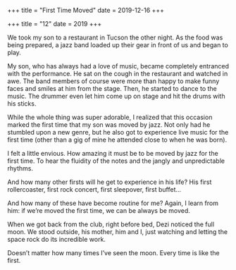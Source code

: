 +++
title = "First Time Moved"
date = 2019-12-16
+++

+++
title = "12"
date = 2019
+++

We took my son to a restaurant in Tucson the other night. As the food was being prepared, a jazz band loaded up their gear in front of us and began to play.

My son, who has always had a love of music, became completely entranced with the performance. He sat on the cough in the restaurant and watched in awe. The band members of course were more than happy to make funny faces and smiles at him from the stage. Then, he started to dance to the music. The drummer even let him come up on stage and hit the drums with his sticks.

While the whole thing was super adorable, I realized that this occasion marked the first time that my son was moved by jazz. Not only had he stumbled upon a new genre, but he also got to experience live music for the first time (other than a gig of mine he attended close to when he was born). 

I felt a little envious. How amazing it must be to be moved by jazz for the first time. To hear the fluidity of the notes and the jangly and unpredictable rhythms.

And how many other firsts will he get to experience in his life? His first rollercoaster, first rock concert, first sleepover, first buffet&#8230;

And how many of these have become routine for me? Again, I learn from him: if we’re moved the first time, we can be always be moved.

When we got back from the club, right before bed, Dezi noticed the full moon. We stood outside, his mother, him and I, just watching and letting the space rock do its incredible work. 

Doesn’t matter how many times I’ve seen the moon. Every time is like the first.